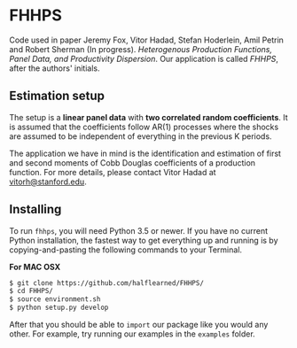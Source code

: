 # FHHPS

Code used in paper Jeremy Fox, Vitor Hadad, Stefan Hoderlein, Amil Petrin and Robert Sherman (In progress). *Heterogenous Production Functions, Panel Data, and Productivity Dispersion*. Our application is called <i>FHHPS</i>, after the authors' initials.


## Estimation setup

The setup is a **linear panel data** with **two correlated random coefficients**. It is assumed that the coefficients follow AR(1) processes where the shocks are assumed to be independent of everything in the previous K periods.

The application we have in mind is the identification and estimation of first and second moments of Cobb Douglas coefficients of a production function. For more details, please contact Vitor Hadad at vitorh@stanford.edu.

## Installing

To run `fhhps`, you will need Python 3.5 or newer. If you have no current Python installation, the fastest way to get everything up and running is by copying-and-pasting the following commands to your Terminal.

**For MAC OSX**

```bash
$ git clone https://github.com/halflearned/FHHPS/
$ cd FHHPS/
$ source environment.sh
$ python setup.py develop
```

After that you should be able to `import` our package like you would any other. For example, try running our examples in the `examples` folder.
